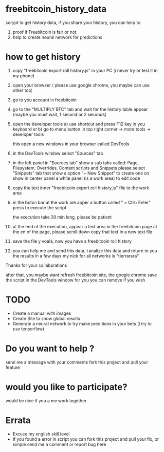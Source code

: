 # freebitcoin_history_data
scrypt to get history data, if you share your history, you can help to:
1) proof if Freebitcoin is fair or not
2) help to create neural network for predictions

# how to get history

1) copy "freebitcoin export roll history.js" in your PC (i never try or test it in my phone)

2) open your browser ( please use google chrome, you maybe can use other too)
3) go to you account in freebitcoin
4) go to the "MULTIPLY BTC" tab and wait for the history table appear (maybe you must wait, 1 second or 2 seconds)
5) open the developer tools
	a) use shortcut and press F12 key in you keyboard or
	b) go to menu button in top right corner -> more tools -> developer tools
	
	this open a new windows in your browser called DevTools
6) in the DevTools window select "Sources" tab
7) in the left panel in "Sources tab" show a sub tabs called: Page, Filesystem, Overrides, Content scripts and Snippets
	please select "Snippets" tab
	that show a option "+ New Snippet" to create one on show in center panel a white panel (is a work area) to edit code
	
8) copy  the text inner "freebitcoin export roll history.js" file to the work area
9) in the boton bar at the work are apper a button called " > Ctrl+Enter" press to execute the script

	the execution take 30 min long, please be patient
	
10) at the end of the execution, appear a text area in the freebitcoin page at the en of the page, please scroll down
	copy that text in a new text file
11) save the file y voalá, now you have a freebitcoin roll history
12) you can help me and send this data, i analize this data and return to you the results in a few days
	my nick for all networks is "tierrarara"


Thanks for your collaborations

after that, you maybe want refresh freebitcoin site, the google chrome save the script in the DevTools window for you
you can remove if you wish


# TODO
- Create a manual with images
- Create Site to show global results
- Generate a neural network to try make preditions in your bets (i try to use tensorflow)

# Do you want to help ?
send me a message with your comments
fork this project and pull your feature

# would you like to participate?
would be nice if you a me work together

# Errata
- Excuse my english skill level
- if you found a error in script you can fork this project and pull your fix, or simple send me a comment or report bug here


	
	




